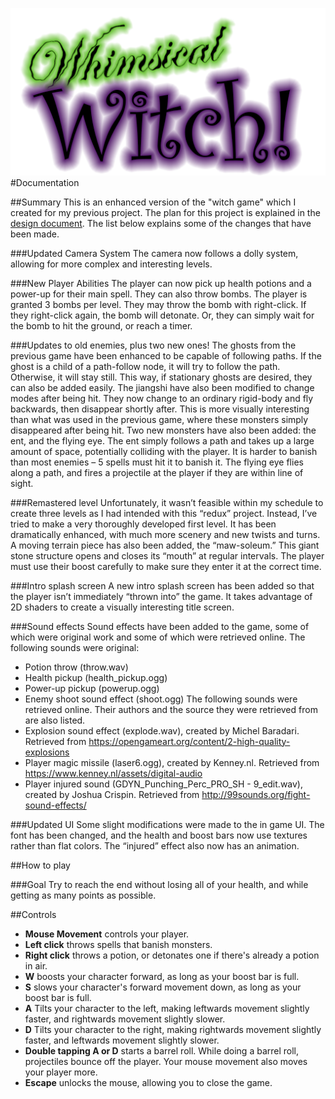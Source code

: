 ![Whimsical Witch](img/title.png)
#Documentation

##Summary
This is an enhanced version of the "witch game" which I created for my previous project.  The plan for this project is explained in the [design document](design_doc.docx). 
The list below explains some of the changes that have been made.

###Updated Camera System
The camera now follows a dolly system, allowing for more complex and interesting levels.

###New Player Abilities
The player can now pick up health potions and a power-up for their main spell.  They can also throw bombs.  The player is granted 3 bombs per level.  They may throw the bomb with right-click.  If they right-click again, the bomb will detonate.  Or, they can simply wait for the bomb to hit the ground, or reach a timer.

###Updates to old enemies, plus two new ones!
The ghosts from the previous game have been enhanced to be capable of following paths.  If the ghost is a child of a path-follow node, it will try to follow the path.  Otherwise, it will stay still.  This way, if stationary ghosts are desired, they can also be added easily.
The jiangshi have also been modified to change modes after being hit.  They now change to an ordinary rigid-body and fly backwards, then disappear shortly after.  This is more visually interesting than what was used in the previous game, where these monsters simply disappeared after being hit.
Two new monsters have also been added: the ent, and the flying eye.  The ent simply follows a path and takes up a large amount of space, potentially colliding with the player.  It is harder to banish than most enemies – 5 spells must hit it to banish it.  The flying eye flies along a path, and fires a projectile at the player if they are within line of sight.

###Remastered level
Unfortunately, it wasn’t feasible within my schedule to create three levels as I had intended with this “redux” project.  Instead, I’ve tried to make a very thoroughly developed first level.  It has been dramatically enhanced, with much more scenery and new twists and turns.  A moving terrain piece has also been added, the “maw-soleum.”  This giant stone structure opens and closes its “mouth” at regular intervals.  The player must use their boost carefully to make sure they enter it at the correct time.

###Intro splash screen
A new intro splash screen has been added so that the player isn’t immediately “thrown into” the game.  It takes advantage of 2D shaders to create a visually interesting title screen.

###Sound effects
Sound effects have been added to the game, some of which were original work and some of which were retrieved online.  The following sounds were original:
* Potion throw (throw.wav)
* Health pickup (health_pickup.ogg)
* Power-up pickup (powerup.ogg)
* Enemy shoot sound effect (shoot.ogg)
The following sounds were retrieved online.  Their authors and the source they were retrieved from are also listed.
* Explosion sound effect (explode.wav), created by Michel Baradari.  Retrieved from https://opengameart.org/content/2-high-quality-explosions
* Player magic missile (laser6.ogg), created by Kenney.nl.  Retrieved from https://www.kenney.nl/assets/digital-audio
* Player injured sound (GDYN_Punching_Perc_PRO_SH - 9_edit.wav), created by Joshua Crispin.  Retrieved from http://99sounds.org/fight-sound-effects/

###Updated UI
Some slight modifications were made to the in game UI.  The font has been changed, and the health and boost bars now use textures rather than flat colors.  The “injured” effect also now has an animation.

##How to play

###Goal
Try to reach the end without losing all of your health, and while getting as many points as possible.

##Controls
* __Mouse Movement__ controls your player.
* __Left click__ throws spells that banish monsters.
* __Right click__ throws a potion, or detonates one if there's already a potion in air.
* __W__ boosts your character forward, as long as your boost bar is full.
* __S__ slows your character's forward movement down, as long as your boost bar is full.
* __A__ Tilts your character to the left, making leftwards movement slightly faster, and rightwards movement slightly slower.
* __D__ Tilts your character to the right, making rightwards movement slightly faster, and leftwards movement slightly slower.
* __Double tapping A or D__ starts a barrel roll.  While doing a barrel roll, projectiles bounce off the player.  Your mouse movement also moves your player more.
* __Escape__ unlocks the mouse, allowing you to close the game.

